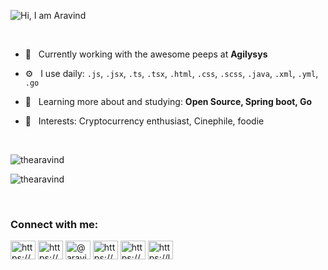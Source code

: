 ![Hi, I am Aravind](https://i.ibb.co/S01v2rB/Untitled-Design-1.jpg)

<br/>

- 💼 &#160; Currently working with the awesome peeps at **Agilysys**

- ⚙️ &#160; I use daily: `.js`, `.jsx`, `.ts`, `.tsx`, `.html`, `.css`, `.scss`, `.java`, `.xml`, `.yml`, `.go`

- 📖 &#160; Learning more about and studying: **Open Source, Spring boot, Go**

- 💜 &#160; Interests: Cryptocurrency enthusiast, Cinephile, foodie

<br/>
<p><img align="center" src="https://github-readme-stats.vercel.app/api?username=thearavind&show_icons=true&locale=en&layout=compact&count_private=true&show_icons=true&theme=merko&hide_title=true" alt="thearavind" /></p>
<p><img align="center" src="https://github-readme-stats.vercel.app/api/top-langs?username=thearavind&locale=en&layout=compact&&theme=merko&hide=vue,python" alt="thearavind" /></p>
<br/>
<h3 align="left">Connect with me:</h3>
<p align="left">
<a href="https://linkedin.com/in/https://www.linkedin.com/in/aravindhan-j/" target="blank"><img align="center" src="https://raw.githubusercontent.com/rahuldkjain/github-profile-readme-generator/master/src/images/icons/Social/linked-in-alt.svg" alt="https://www.linkedin.com/in/aravindhan-j/" height="30" width="40" /></a>
<a href="https://stackoverflow.com/users/https://stackoverflow.com/story/aravindhan" target="blank"><img align="center" src="https://raw.githubusercontent.com/rahuldkjain/github-profile-readme-generator/master/src/images/icons/Social/stack-overflow.svg" alt="https://stackoverflow.com/story/aravindhan" height="30" width="40" /></a>
<a href="https://medium.com/@aravindhanjay" target="blank"><img align="center" src="https://raw.githubusercontent.com/rahuldkjain/github-profile-readme-generator/master/src/images/icons/Social/medium.svg" alt="@aravindhanjay" height="30" width="40" /></a>
<a href="https://dev.to/https://dev.to/thearavind" target="blank"><img align="center" src="https://raw.githubusercontent.com/rahuldkjain/github-profile-readme-generator/master/src/images/icons/Social/devto.svg" alt="https://dev.to/thearavind" height="30" width="40" /></a>
<a href="https://www.hackerrank.com/https://www.hackerrank.com/thearuvi" target="blank"><img align="center" src="https://raw.githubusercontent.com/rahuldkjain/github-profile-readme-generator/master/src/images/icons/Social/hackerrank.svg" alt="https://www.hackerrank.com/thearuvi" height="30" width="40" /></a>
<a href="https://www.leetcode.com/https://leetcode.com/aravind741/" target="blank"><img align="center" src="https://raw.githubusercontent.com/rahuldkjain/github-profile-readme-generator/master/src/images/icons/Social/leet-code.svg" alt="https://leetcode.com/aravind741/" height="30" width="40" /></a>
</p>
